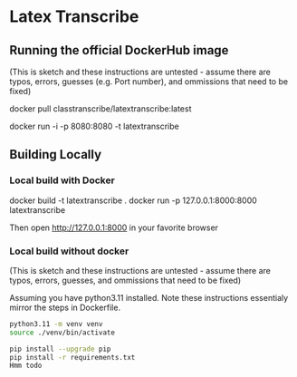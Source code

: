 # Latex Transcribe

## Running the official DockerHub image

(This is sketch and these instructions are untested - assume there are typos, errors, guesses (e.g. Port number), and ommissions that need to be fixed)

docker pull classtranscribe/latextranscribe:latest

docker run -i  -p 8080:8080 -t latextranscribe

## Building Locally

### Local build with Docker

docker build -t latextranscribe .
docker run -p 127.0.0.1:8000:8000  latextranscribe 

Then open http://127.0.0.1:8000 in your favorite browser

### Local build without docker 

(This is sketch and these instructions are untested - assume there are typos, errors, guesses, and ommissions that need to be fixed)


Assuming you have python3.11 installed. Note these instructions essentialy mirror the steps in Dockerfile.

````sh
python3.11 -m venv venv
source ./venv/bin/activate

pip install --upgrade pip
pip install -r requirements.txt
Hmm todo

````

